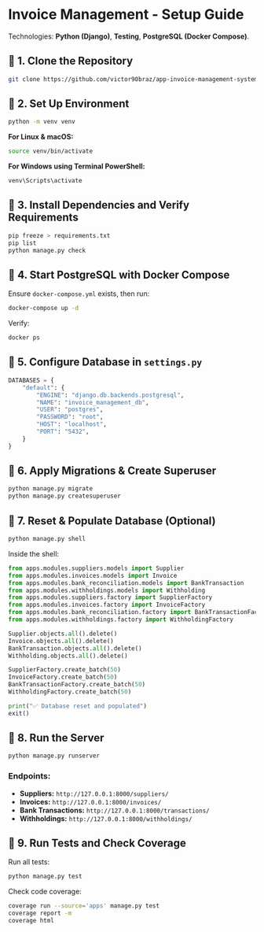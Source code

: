 # Invoice Management - Setup Guide

Technologies: **Python (Django)**, **Testing**, **PostgreSQL (Docker Compose)**.

## 📌 **1. Clone the Repository**

```bash
git clone https://github.com/victor90braz/app-invoice-management-system.git
```

## 📌 **2. Set Up Environment**

```bash
python -m venv venv
```

**For Linux & macOS:**

```bash
source venv/bin/activate
```

**For Windows using Terminal PowerShell:**

```powershell
venv\Scripts\activate
```

## 📌 **3. Install Dependencies and Verify Requirements**

```bash
pip freeze > requirements.txt
pip list
python manage.py check
```

## 📌 **4. Start PostgreSQL with Docker Compose**

Ensure `docker-compose.yml` exists, then run:

```bash
docker-compose up -d
```

Verify:

```bash
docker ps
```

## 📌 **5. Configure Database in `settings.py`**

```python
DATABASES = {
    "default": {
        "ENGINE": "django.db.backends.postgresql",
        "NAME": "invoice_management_db",
        "USER": "postgres",
        "PASSWORD": "root",
        "HOST": "localhost",  
        "PORT": "5432",
    }
}
```

## 📌 **6. Apply Migrations & Create Superuser**

```bash
python manage.py migrate
python manage.py createsuperuser
```

## 📌 **7. Reset & Populate Database (Optional)**

```bash
python manage.py shell
```

Inside the shell:

```python
from apps.modules.suppliers.models import Supplier
from apps.modules.invoices.models import Invoice
from apps.modules.bank_reconciliation.models import BankTransaction
from apps.modules.withholdings.models import Withholding
from apps.modules.suppliers.factory import SupplierFactory
from apps.modules.invoices.factory import InvoiceFactory
from apps.modules.bank_reconciliation.factory import BankTransactionFactory
from apps.modules.withholdings.factory import WithholdingFactory

Supplier.objects.all().delete()
Invoice.objects.all().delete()
BankTransaction.objects.all().delete()
Withholding.objects.all().delete()

SupplierFactory.create_batch(50)
InvoiceFactory.create_batch(50)
BankTransactionFactory.create_batch(50)
WithholdingFactory.create_batch(50)

print("✅ Database reset and populated")
exit()
```

## 📌 **8. Run the Server**

```bash
python manage.py runserver
```

### **Endpoints:**

- **Suppliers:** `http://127.0.0.1:8000/suppliers/`
- **Invoices:** `http://127.0.0.1:8000/invoices/`
- **Bank Transactions:** `http://127.0.0.1:8000/transactions/`
- **Withholdings:** `http://127.0.0.1:8000/withholdings/`

## 📌 **9. Run Tests and Check Coverage**

Run all tests:

```bash
python manage.py test
```

Check code coverage:

```bash
coverage run --source='apps' manage.py test
coverage report -m
coverage html
```

